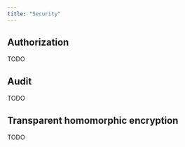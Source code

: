 ```yaml
---
title: "Security"
---
```


## Authorization

TODO

## Audit

TODO

## Transparent homomorphic encryption

TODO



